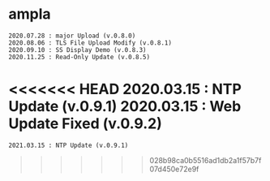 # ampla

	2020.07.28 : major Upload (v.0.8.0)
	2020.08.06 : TLS File Upload Modify (v.0.8.1)
	2020.09.10 : SS Display Demo (v.0.8.3)
	2020.11.25 : Read-Only Update (v.0.8.5)
<<<<<<< HEAD
	2020.03.15 : NTP Update (v.0.9.1)
	2020.03.15 : Web Update Fixed (v.0.9.2)
=======
	2021.03.15 : NTP Update (v.0.9.1)
>>>>>>> 028b98ca0b5516ad1db2a1f57b7f07d450e72e9f

